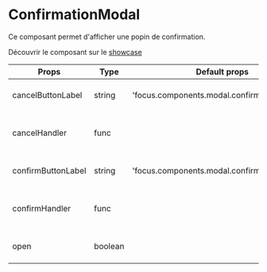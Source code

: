 # ConfirmationModal

Ce composant permet d'afficher une popin de confirmation.

Découvrir le composant sur le [showcase](http://kleegroup.github.io/focus-showcase/#component/confirm/detail)

| Props | Type | Default props | Description |
|---|---|---|---|
| cancelButtonLabel | string | 'focus.components.modal.confirmation.cancel' | Label du bouton d'annulation |
| cancelHandler | func | | Fonction au clic sur le bouton d'annulation |
| confirmButtonLabel | string | 'focus.components.modal.confirmation.confirm' | Label du bouton de confirmation |
| confirmHandler | func | | Fonction au clic sur le bouton de confirmation |
| open | boolean | | Si la modale est affichée ou fermée |
